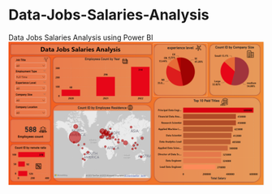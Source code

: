 # Data-Jobs-Salaries-Analysis
Data Jobs Salaries Analysis using Power BI
![Dashboard](DS%20Dashboard.png)
